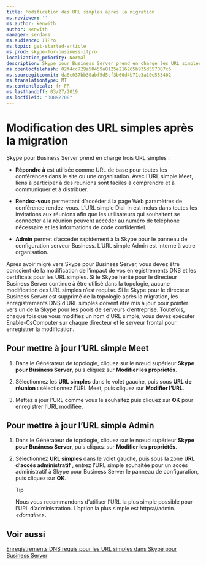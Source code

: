 ```yaml
---
title: Modification des URL simples après la migration
ms.reviewer: ''
ms.author: kenwith
author: kenwith
manager: serdars
ms.audience: ITPro
ms.topic: get-started-article
ms.prod: skype-for-business-itpro
localization_priority: Normal
description: Skype pour Business Server prend en charge les URL simples.
ms.openlocfilehash: 02f4cc729a50459a8125e216265b935d557007c6
ms.sourcegitcommit: da8c037bb30abf5d5cf3b60d4b71e3a10e553402
ms.translationtype: MT
ms.contentlocale: fr-FR
ms.lasthandoff: 03/27/2019
ms.locfileid: "30892708"
---
```

# <a name="change-simple-urls-after-migration"></a>Modification des URL simples après la migration

Skype pour Business Server prend en charge trois URL simples :
  
- **Répondre à** est utilisée comme URL de base pour toutes les conférences dans le site ou une organisation. Avec l’URL simple Meet, liens à participer à des réunions sont faciles à comprendre et à communiquer et à distribuer. 
    
- **Rendez-vous** permettant d’accéder à la page Web paramètres de conférence rendez-vous. L’URL simple Dial-in est inclus dans toutes les invitations aux réunions afin que les utilisateurs qui souhaitent se connecter à la réunion peuvent accéder au numéro de téléphone nécessaire et les informations de code confidentiel. 
    
- **Admin** permet d’accéder rapidement à la Skype pour le panneau de configuration serveur Business. L’URL simple Admin est interne à votre organisation. 
    
Après avoir migré vers Skype pour Business Server, vous devez être conscient de la modification de l’impact de vos enregistrements DNS et les certificats pour les URL simples. Si le Skype hérité pour le directeur Business Server continue à être utilisé dans la topologie, aucune modification des URL simples n’est requise. Si le Skype pour le directeur Business Server est supprimé de la topologie après la migration, les enregistrements DNS d’URL simples doivent être mis à jour pour pointer vers un de la Skype pour les pools de serveurs d’entreprise. Toutefois, chaque fois que vous modifiez un nom d’URL simple, vous devez exécuter Enable-CsComputer sur chaque directeur et le serveur frontal pour enregistrer la modification.

## <a name="to-update-the-meet-simple-url"></a>Pour mettre à jour l’URL simple Meet

1. Dans le Générateur de topologie, cliquez sur le nœud supérieur **Skype pour Business Server**, puis cliquez sur **Modifier les propriétés**.
    
2. Sélectionnez les **URL simples** dans le volet gauche, puis sous **URL de réunion :** sélectionnez l’URL Meet, puis cliquez sur **Modifier l’URL**.
    
3. Mettez à jour l’URL comme vous le souhaitez puis cliquez sur **OK** pour enregistrer l’URL modifiée. 
    
## <a name="to-update-the-admin-simple-url"></a>Pour mettre à jour l’URL simple Admin

1. Dans le Générateur de topologie, cliquez sur le nœud supérieur **Skype pour Business Server**, puis cliquez sur **Modifier les propriétés**.
    
2. Sélectionnez **URL simples** dans le volet gauche, puis sous la zone **URL d’accès administratif** , entrez l’URL simple souhaitée pour un accès administratif à Skype pour Business Server le panneau de configuration, puis cliquez sur **OK**.
    
   > [!TIP]
   > Nous vous recommandons d’utiliser l’URL la plus simple possible pour l’URL d’administration. L’option la plus simple est https://admin. <em> \<domaine\></em>. 
  
## <a name="see-also"></a>Voir aussi

[Enregistrements DNS requis pour les URL simples dans Skype pour Business Server](../../SfbServer/plan-your-deployment/network-requirements/simple-urls.md)
